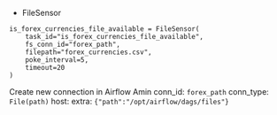 - FileSensor
```
is_forex_currencies_file_available = FileSensor(
    task_id="is_forex_currencies_file_available",
    fs_conn_id="forex_path",
    filepath="forex_currencies.csv",
    poke_interval=5,
    timeout=20
)
```
Create new connection in Airflow Amin
conn_id: `forex_path`
conn_type: `File(path)`
host: <empty>
extra: `{"path":"/opt/airflow/dags/files"}`